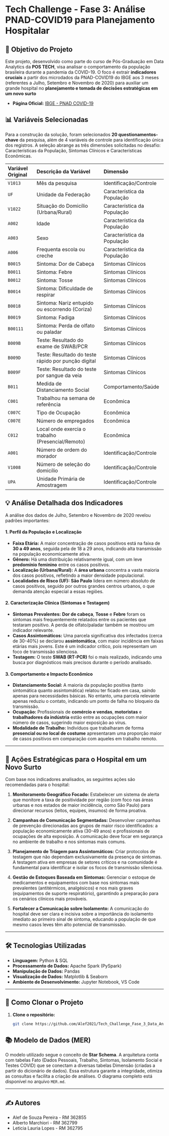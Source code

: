 # Tech Challenge - Fase 3: Análise PNAD-COVID19 para Planejamento Hospitalar

## 🎯 Objetivo do Projeto

Este projeto, desenvolvido como parte do curso de Pós-Graduação em Data Analytics da **POS TECH**, visa analisar o comportamento da população brasileira durante a pandemia da COVID-19. O foco é extrair **indicadores cruciais** a partir dos microdados da PNAD-COVID19 do IBGE aos 3 meses (referentes a Julho, Setembro e Novembro de 2020) para auxiliar um grande hospital no **planejamento e tomada de decisões estratégicas em um novo surto**

* **Página Oficial:** [IBGE - PNAD COVID-19](https://covid19.ibge.gov.br/pnad-covid/)



## 📊 Variáveis Selecionadas

Para a construção da solução, foram selecionados **20 questionamentos-chave** da pesquisa, além de 4 variáveis de controle para identificação única dos registros. 
A seleção abrange as três dimensões solicitadas no desafio: Características da População, Sintomas Clínicos e Características Econômicas.

| Variável Original | Descrição da Variável | Dimensão |
| :--- | :--- | :--- |
| `V1013` | Mês da pesquisa | Identificação/Controle |
| `UF` | Unidade da Federação | Característica da População |
| `V1022` | Situação do Domicílio (Urbana/Rural) | Característica da População |
| `A002` | Idade | Característica da População |
| `A003` | Sexo | Característica da População |
| `A006` | Frequenta escola ou creche | Característica da População |
| `B0015` | Sintoma: Dor de Cabeça | Sintomas Clínicos |
| `B0011` | Sintoma: Febre | Sintomas Clínicos |
| `B0012` | Sintoma: Tosse | Sintomas Clínicos |
| `B0014` | Sintoma: Dificuldade de respirar | Sintomas Clínicos |
| `B0018` | Sintoma: Nariz entupido ou escorrendo (Coriza) | Sintomas Clínicos |
| `B0019` | Sintoma: Fadiga | Sintomas Clínicos |
| `B00111`| Sintoma: Perda de olfato ou paladar | Sintomas Clínicos |
| `B009B` | Teste: Resultado do exame de SWAB/PCR | Sintomas Clínicos |
| `B009D` | Teste: Resultado do teste rápido por punção digital | Sintomas Clínicos |
| `B009F` | Teste: Resultado do teste por sangue da veia | Sintomas Clínicos |
| `B011` | Medida de Distanciamento Social | Comportamento/Saúde |
| `C001` | Trabalhou na semana de referência | Econômica |
| `C007C` | Tipo de Ocupação | Econômica |
| `C007E` | Número de empregados | Econômica |
| `C012` | Local onde exercia o trabalho (Presencial/Remoto) | Econômica |
| `A001` | Número de ordem do morador | Identificação/Controle |
| `V1008` | Número de seleção do domicílio | Identificação/Controle |
| `UPA` | Unidade Primária de Amostragem | Identificação/Controle |

## 💡 Análise Detalhada dos Indicadores

A análise dos dados de Julho, Setembro e Novembro de 2020 revelou padrões importantes:

#### 1. Perfil da População e Localização
* **Faixa Etária:** A maior concentração de casos positivos está na faixa de **30 a 49 anos**, seguida pela de 18 a 29 anos, indicando alta transmissão na população economicamente ativa.
* **Gênero:** Há uma distribuição relativamente igual, com um leve **predomínio feminino** entre os casos positivos.
* **Localização (Urbana/Rural):** A **área urbana** concentra a vasta maioria dos casos positivos, refletindo a maior densidade populacional.
* **Localidades de Risco (UF):** **São Paulo** lidera em número absoluto de casos positivos, seguido por outros grandes centros urbanos, o que demanda atenção especial a essas regiões.

#### 2. Caracterização Clínica (Sintomas e Testagem)
* **Sintomas Prevalentes:** **Dor de cabeça**, **Tosse** e **Febre** foram os sintomas mais frequentemente relatados entre os pacientes que testaram positivo. A perda de olfato/paladar também se mostrou um indicador relevante.
* **Casos Assintomáticos:** Uma parcela significativa dos infectados (cerca de 30-40%) se declarou **assintomática**, com maior incidência em faixas etárias mais jovens. Este é um indicador crítico, pois representam um foco de transmissão silenciosa.
* **Testagem:** O teste **SWAB (RT-PCR)** foi o mais realizado, indicando uma busca por diagnósticos mais precisos durante o período analisado.

#### 3. Comportamento e Impacto Econômico
* **Distanciamento Social:** A maioria da população positiva (tanto sintomática quanto assintomática) relatou ter ficado em casa, saindo apenas para necessidades básicas. No entanto, uma parcela relevante apenas reduziu o contato, indicando um ponto de falha no bloqueio da transmissão.
* **Ocupação:** Profissionais de **comércio e vendas**, **motoristas** e **trabalhadores da indústria** estão entre as ocupações com maior número de casos, sugerindo maior exposição ao vírus.
* **Modalidade de Trabalho:** Indivíduos que trabalharam de forma **presencial ou no local de costume** apresentaram uma proporção maior de casos positivos em comparação com aqueles em trabalho remoto.

---

## 🏥 Ações Estratégicas para o Hospital em um Novo Surto

Com base nos indicadores analisados, as seguintes ações são recomendadas para o hospital:

1.  **Monitoramento Geográfico Focado:** Estabelecer um sistema de alerta que monitore a taxa de positividade por região (com foco nas áreas urbanas e nos estados de maior incidência, como São Paulo) para direcionar recursos (leitos, equipes, insumos) de forma proativa.

2.  **Campanhas de Comunicação Segmentadas:** Desenvolver campanhas de prevenção direcionadas aos grupos de maior risco identificados: a população economicamente ativa (30-49 anos) e profissionais de ocupações de alta exposição. A comunicação deve focar em segurança no ambiente de trabalho e nos sintomas mais comuns.

3.  **Planejamento de Triagem para Assintomáticos:** Criar protocolos de testagem que não dependam exclusivamente da presença de sintomas. A testagem ativa em empresas de setores críticos e na comunidade é fundamental para identificar e isolar os focos de transmissão silenciosa.

4.  **Gestão de Estoques Baseada em Sintomas:** Gerenciar o estoque de medicamentos e equipamentos com base nos sintomas mais prevalentes (antitérmicos, analgésicos) e nos mais graves (equipamentos de suporte respiratório), garantindo a preparação para os cenários clínicos mais prováveis.

5.  **Fortalecer a Comunicação sobre Isolamento:** A comunicação do hospital deve ser clara e incisiva sobre a importância do isolamento imediato ao primeiro sinal de sintoma, educando a população de que mesmo casos leves têm alto potencial de transmissão.

---

## 🛠️ Tecnologias Utilizadas

* **Linguagem:** Python & SQL
* **Processamento de Dados:** Apache Spark (PySpark)
* **Manipulação de Dados:** Pandas
* **Visualização de Dados:** Matplotlib & Seaborn
* **Ambiente de Desenvolvimento:** Jupyter Notebook, VS Code

---

## 🚀 Como Clonar o Projeto

1.  **Clone o repositório:**
    ```bash
    git clone https://github.com/Alef2021/Tech_Challenge_Fase_3_Data_Analitycs.git
    ```



## 📚 Modelo de Dados (MER)

O modelo utilizado segue o conceito de **Star Schema**. A arquitetura conta com tabelas Fato (Dados Pessoais, Trabalho, Sintomas, Isolamento Social e Testes COVID) que se conectam a diversas tabelas Dimensão (criadas a partir do dicionário de dados). Essa estrutura garante a integridade, otimiza as consultas e facilita a criação de análises. O diagrama completo está disponível no arquivo `MER.md`.

---

## ✍️ Autores

* Alef de Souza Pereira - RM 362855
* Alberto Marchiori - RM 362799
* Leticia Lauria Lopes - RM 362795